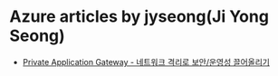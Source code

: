 # Azure articles by jyseong(Ji Yong Seong)

- [Private Application Gateway - 네트워크 격리로 보안/운영성 끌어올리기](./2025-09-12-Private%20Application%20Gateway%20-%20Enhancing%20Security%20and%20Operations%20with%20Network%20Isolation/2025-09-12-Private%20Application%20Gateway%20-%20Enhancing%20Security%20and%20Operations%20with%20Network%20Isolation.md)